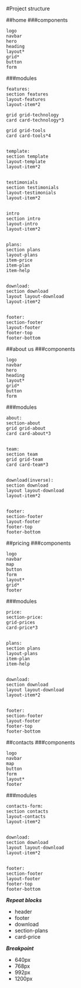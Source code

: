 #Project structure

##home
###components

```text
logo
navbar 
hero
heading
layout*
grid*
button
form
```

###modules
```text
features:
section features
layout-features
layout-item*2

grid grid-technology
card card-technology*3

grid grid-tools
card card-tools*4


template:
section template
layout-template
layout-item*2


testimonials
section testimonials
layout-testimonials
layout-item*2


intro
section intro
layout-intro
layout-item*2


plans:
section plans
layout-plans
item-price
item-plan
item-help


download:
section download
layout layout-download
layout-item*2


footer:
section-footer
layout-footer
footer-top
footer-bottom
```

##about us
###components

```text
logo
navbar 
hero
heading
layout*
grid*
button
form
```

###modules
```text
about:
section-about
grid grid-about
card card-about*3


team:
section team
grid grid-team
card card-team*3


download(inverse):
section download
layout layout-download
layout-item*2


footer:
section-footer
layout-footer
footer-top
footer-bottom
```

##pricing
###components

```text
logo
navbar
map
button
form
layout* 
grid*
footer
```

###modules
```text
price:
section-price:
grid-prices
card-price*3
       
       
plans:
section plans
layout-plans
item-plan
item-help


download:
section download
layout layout-download
layout-item*2


footer:
section-footer
layout-footer
footer-top
footer-bottom
```

##contacts
###components

```text
logo
navbar
map
button
form
layout* 
footer
```

###modules

```text
contacts-form:
section contacts
layout-contacts
layout-item*2
       
       
download:
section download
layout layout-download
layout-item*2


footer:
section-footer
layout-footer
footer-top
footer-bottom
```



***Repeat blocks***
* header
* footer
* download
* section-plans
* card-price


***Breakpoint***
* 640px
* 768px
* 992px
* 1200px


